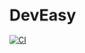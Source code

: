 # DevEasy

[![CI](https://github.com/yagyandatta/DevEasy/actions/workflows/main.yml/badge.svg?event=check_run)](https://github.com/yagyandatta/DevEasy/actions/workflows/main.yml)
